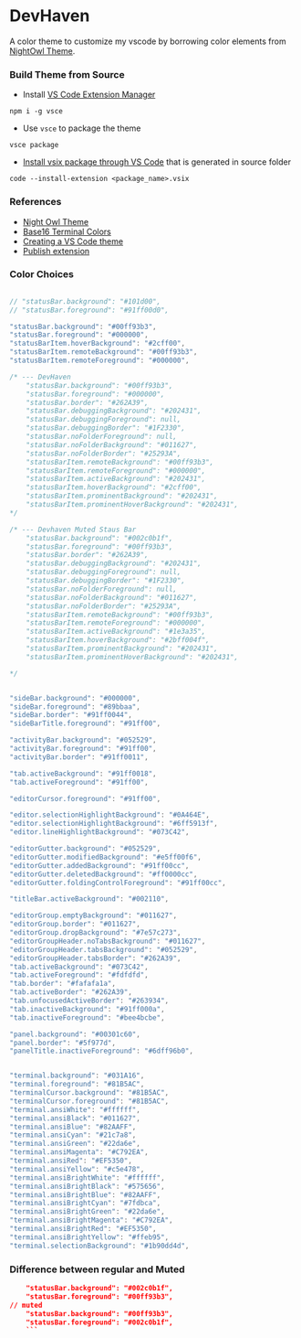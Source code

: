 # DevHaven

A color theme to customize my vscode by borrowing color elements from [NightOwl Theme](https://github.com/sdras/night-owl-vscode-theme).

### Build Theme from Source

- Install [VS Code Extension Manager](https://github.com/microsoft/vscode-vsce)

```node
npm i -g vsce
```

- Use `vsce` to package the theme

```node
vsce package
```

- [Install vsix package through VS Code](https://code.visualstudio.com/docs/editor/extension-marketplace#_install-from-a-vsix) that is generated in source folder

```
code --install-extension <package_name>.vsix
```

### References

- [Night Owl Theme](https://github.com/sdras/night-owl-vscode-theme)
- [Base16 Terminal Colors](https://glitchbone.github.io/vscode-base16-term/)
- [Creating a VS Code theme](https://juhanajauhiainen.com/posts/how-to-create-your-own-vscode-theme)
- [Publish extension](https://code.visualstudio.com/api/working-with-extensions/publishing-extension)

### Color Choices

```js

// "statusBar.background": "#101d00",
// "statusBar.foreground": "#91ff00d0",

"statusBar.background": "#00ff93b3",
"statusBar.foreground": "#000000",
"statusBarItem.hoverBackground": "#2cff00",
"statusBarItem.remoteBackground": "#00ff93b3",
"statusBarItem.remoteForeground": "#000000",

/* --- DevHaven
    "statusBar.background": "#00ff93b3",
    "statusBar.foreground": "#000000",
    "statusBar.border": "#262A39",
    "statusBar.debuggingBackground": "#202431",
    "statusBar.debuggingForeground": null,
    "statusBar.debuggingBorder": "#1F2330",
    "statusBar.noFolderForeground": null,
    "statusBar.noFolderBackground": "#011627",
    "statusBar.noFolderBorder": "#25293A",
    "statusBarItem.remoteBackground": "#00ff93b3",
    "statusBarItem.remoteForeground": "#000000",
    "statusBarItem.activeBackground": "#202431",
    "statusBarItem.hoverBackground": "#2cff00",
    "statusBarItem.prominentBackground": "#202431",
    "statusBarItem.prominentHoverBackground": "#202431",
*/

/* --- Devhaven Muted Staus Bar
    "statusBar.background": "#002c0b1f",
    "statusBar.foreground": "#00ff93b3",
    "statusBar.border": "#262A39",
    "statusBar.debuggingBackground": "#202431",
    "statusBar.debuggingForeground": null,
    "statusBar.debuggingBorder": "#1F2330",
    "statusBar.noFolderForeground": null,
    "statusBar.noFolderBackground": "#011627",
    "statusBar.noFolderBorder": "#25293A",
    "statusBarItem.remoteBackground": "#00ff93b3",
    "statusBarItem.remoteForeground": "#000000",
    "statusBarItem.activeBackground": "#1e3a35",
    "statusBarItem.hoverBackground": "#2bff004f",
    "statusBarItem.prominentBackground": "#202431",
    "statusBarItem.prominentHoverBackground": "#202431",

*/


"sideBar.background": "#000000",
"sideBar.foreground": "#89bbaa",
"sideBar.border": "#91ff0044",
"sideBarTitle.foreground": "#91ff00",

"activityBar.background": "#052529",
"activityBar.foreground": "#91ff00",
"activityBar.border": "#91ff0011",

"tab.activeBackground": "#91ff0018",
"tab.activeForeground": "#91ff00",

"editorCursor.foreground": "#91ff00",

"editor.selectionHighlightBackground": "#0A464E",
"editor.selectionHighlightBackground": "#6ff5913f",
"editor.lineHighlightBackground": "#073C42",

"editorGutter.background": "#052529",
"editorGutter.modifiedBackground": "#e5ff00f6",
"editorGutter.addedBackground": "#91ff00cc",
"editorGutter.deletedBackground": "#ff0000cc",
"editorGutter.foldingControlForeground": "#91ff00cc",

"titleBar.activeBackground": "#002110",

"editorGroup.emptyBackground": "#011627",
"editorGroup.border": "#011627",
"editorGroup.dropBackground": "#7e57c273",
"editorGroupHeader.noTabsBackground": "#011627",
"editorGroupHeader.tabsBackground": "#052529",
"editorGroupHeader.tabsBorder": "#262A39",
"tab.activeBackground": "#073C42",
"tab.activeForeground": "#fdfdfd",
"tab.border": "#fafafa1a",
"tab.activeBorder": "#262A39",
"tab.unfocusedActiveBorder": "#263934",
"tab.inactiveBackground": "#91ff000a",
"tab.inactiveForeground": "#bee4bcbe",

"panel.background": "#00301c60",
"panel.border": "#5f977d",
"panelTitle.inactiveForeground": "#6dff96b0",


"terminal.background": "#031A16",
"terminal.foreground": "#81B5AC",
"terminalCursor.background": "#81B5AC",
"terminalCursor.foreground": "#81B5AC",
"terminal.ansiWhite": "#ffffff",
"terminal.ansiBlack": "#011627",
"terminal.ansiBlue": "#82AAFF",
"terminal.ansiCyan": "#21c7a8",
"terminal.ansiGreen": "#22da6e",
"terminal.ansiMagenta": "#C792EA",
"terminal.ansiRed": "#EF5350",
"terminal.ansiYellow": "#c5e478",
"terminal.ansiBrightWhite": "#ffffff",
"terminal.ansiBrightBlack": "#575656",
"terminal.ansiBrightBlue": "#82AAFF",
"terminal.ansiBrightCyan": "#7fdbca",
"terminal.ansiBrightGreen": "#22da6e",
"terminal.ansiBrightMagenta": "#C792EA",
"terminal.ansiBrightRed": "#EF5350",
"terminal.ansiBrightYellow": "#ffeb95",
"terminal.selectionBackground": "#1b90dd4d",
```

### Difference between regular and Muted

````json
    "statusBar.background": "#002c0b1f",
    "statusBar.foreground": "#00ff93b3",
// muted
    "statusBar.background": "#00ff93b3",
	"statusBar.foreground": "#002c0b1f",
    ```
````
